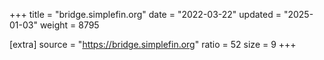 +++
title = "bridge.simplefin.org"
date = "2022-03-22"
updated = "2025-01-03"
weight = 8795

[extra]
source = "https://bridge.simplefin.org"
ratio = 52
size = 9
+++

